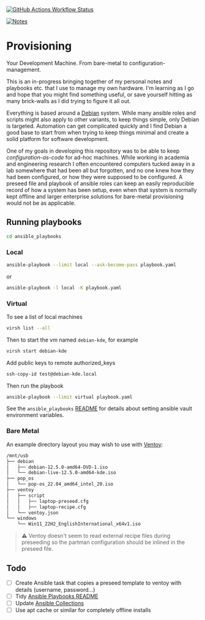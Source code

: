 [![GitHub Actions Workflow Status](https://img.shields.io/github/actions/workflow/status/a2k42/provisioning/deploy.yaml)](https://github.com/a2k42/provisioning/blob/docs/.github/workflows/deploy.yaml)

[![Notes](https://img.shields.io/badge/notes-blue?style=flat&logo=markdown)](https://a2k42.github.io/provisioning/)

# Provisioning

Your Development Machine. From bare-metal to configuration-management.

This is an in-progress bringing together of my personal notes and playbooks etc. that I use to manage my own hardware. I'm learning as I go and hope that you might find something useful, or save yourself hitting as many brick-walls as I did trying to figure it all out.

Everything is based around a [Debian](https://www.debian.org/) system. While many ansible roles and scripts might also apply to other variants, to keep things simple, only Debian is targeted. Automation can get complicated quickly and I find Debian a good base to start from when trying to keep things minimal and create a solid platform for software development.

One of my goals in developing this repository was to be able to keep *configuration-as-code* for ad-hoc machines. While working in academia and engineering research I often encountered computers tucked away in a lab somewhere that had been all but forgotten, and no one knew how they had been configured, or how they were supposed to be configured. A preseed file and playbook of ansible roles can keep an easily reproducible record of how a system has been setup, even when that system is normally kept offline and larger enterprise solutions for bare-metal provisioning would not be as applicable.

## Running playbooks

```bash
cd ansible_playbooks
```

### Local

```bash
ansible-playbook --limit local --ask-become-pass playbook.yaml
```
or
```bash
ansible-playbook -l local -K playbook.yaml
```

### Virtual

To see a list of local machines

```bash
virsh list --all
```

Then to start the vm named `debian-kde`, for example

```bash
virsh start debian-kde
```

Add public keys to remote authorized_keys

```bash
ssh-copy-id test@debian-kde.local
```

Then run the playbook

```bash
ansible-playbook --limit virtual playbook.yaml
```

See the `ansible_playbooks` [README](ansible_playbooks/README.md) for details about setting ansible vault environment variables.

### Bare Metal

An example directory layout you may wish to use with [Ventoy](https://www.ventoy.net/en/index.html
):

```bash
/mnt/usb
├── debian
│   ├── debian-12.5.0-amd64-DVD-1.iso
│   └── debian-live-12.5.0-amd64-kde.iso
├── pop_os
│   └── pop-os_22.04_amd64_intel_20.iso
├── ventoy
│   ├── script
│   │   ├── laptop-preseed.cfg
│   │   ├── laptop-recipe.cfg
│   └── ventoy.json
└── windows
    └── Win11_22H2_EnglishInternational_x64v1.iso
```

> :warning: Ventoy doesn't seem to read external recipe files during preseeding so the partman configuration should be inlined in the preseed file.

## Todo

- [ ] Create Ansible task that copies a preseed template to ventoy with details (username, password...)
- [ ] Tidy [Ansible Playbooks README](./ansible_playbooks/README.md)
- [ ] Update [Ansible Collections](./ansible_collections/README.md#TODO)
- [ ] Use apt cache or similar for completely offline installs
